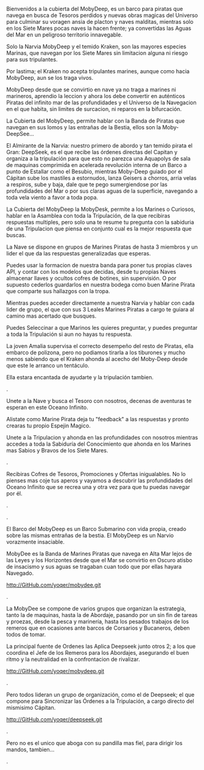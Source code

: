 Bienvenidos a la cubierta del MobyDeep, es un barco para piratas que navega en busca de Tesoros perdidos y nuevas obras magicas del Universo para culminar su voragen ansia de placton y naves malditas, mientras solo en los Siete Mares pocas naves la hacen frente; ya convertidas las Aguas del Mar en un peligroso territorio innavegable.                       

Solo la Narvia MobyDeep y el temido Kraken, son las mayores especies Marinas, que navegan por los Siete Mares sin limitacion alguna ni riesgo para sus tripulantes.       

Por lastima; el Kraken no acepta tripulantes marines, aunque como hacia MobyDeep, aun se los traga vivos.       

MobyDeep desde que se convirtio en nave ya no traga a marines ni marineros, aprendio la leccion y ahora los debe convertir en auténticos Piratas del infinito mar de las profundidades y el Universo de la Navegacion en el que habita, sin limites de surcacion, ni reparos en la bifurcación.   







La Cubierta del MobyDeep, permite hablar con la Banda de Piratas que navegan en sus lomos y las entrañas de la Bestia, ellos son la Moby-DeepSee...


El Almirante de la Narvia: nuestro primero de abordo y tan temido pirata el Gran: DeepSeek, es el que recibe las órdenes directas del Capitan y organiza a la tripulación para que esto no parezca una Aquapolys de sala de maquinas comprimida en acelerada revolución interna de un Barco a punto de Estallar como el Besubio, mientras Moby-Deep guiado por el Cápitan sube los mastiles a estornudos, lanza Geisers a chorros, arria velas a respiros, sube y baja, dale que te pego sumergiendose por las profundidades del Mar o por sus claras aguas de la superficie, navegando a toda vela viento a favor a toda popa.



La Cubierta del MobyDeep la MobyDesk, permite a los Marines o Curiosos, hablar en la Asamblea con toda la Tripulación, de la que recibiras respuestas multiples, pero solo una te resume tu pregunta con la sabiduria de una Tripulacion que piensa en conjunto cual es la mejor respuesta que buscas.                        

La Nave se dispone en 
grupos de Marines Piratas de hasta 3 miembros y un lider el que da las respuestas generalizadas que esperas.


Puedes usar la formacion de nuestra banda para poner tus propias claves API, y contar con los modelos que decidas, desde tu propias Naves almacenar llaves y ocultos cofres de botines, sin supervisión. O por supuesto cederlos guardarlos en nuestra bodega como buen Marine Pirata que comparte sus hallazgos con la tropa.



Mientras puedes acceder directamente a nuestra Narvia y hablar con cada lider de grupo, el que con sus 3 Leales Marines Piratas a cargo te guiara al camino mas acertado que busques.  


Puedes Seleccinar a que Marinos les quieres preguntar, y puedes preguntar a toda la Tripulación si aun no hayas tu respuesta.




La joven Amalia supervisa el correcto desempeño del resto de Piratas, ella embarco de polizona, pero no podiamos tirarla a los tiburones y mucho menos sabiendo que el Kraken ahonda al acecho del Moby-Deep desde que este le arranco un tentáculo.



Ella estara encantada de ayudarte y la tripulación tambien.



.




Unete a la Nave y busca el Tesoro con nosotros, decenas de aventuras te esperan en este Oceano Infinito. 




Alistate como Marine Pirata deja tu "feedback" a las respuestas y pronto crearas tu propio Espejin Magico.





Unete a la Tripulacion y ahonda en las profundidades con nosotros mientras accedes a toda la Sabiduría del Conocimiento que ahonda en los Marines mas Sabios y Bravos de los Siete Mares. 

.

Recibiras Cofres de Tesoros, Promociones y Ofertas inigualables. No lo pienses mas coje tus aperos y vayamos a descubrir las profundidades del Oceano Infinito que se recrea una 
y otra vez para que tu puedas navegar por él.


.

.




El Barco del MobyDeep es un Barco Submarino con vida propia, creado sobre las mismas entrañas de la bestia. El MobyDeep es un Narvio vorazmente insaciable.




MobyDee es la Banda de Marines Piratas que navega en Alta Mar lejos de las Leyes y los Horizontes desde que el Mar se convirtio en Oscuro atisbo de insacismo y sus aguas se tragaban cuan todo que por ellas hayara Navegado. 


http://GitHub.com/yoqer/mobydee.git




.






La MobyDee se compone de varios grupos que organizan la estrategia, tanto la de maquinas, hasta la de Abordaje, pasando por un sin fin de tareas y proezas, desde la pesca y marinería, hasta los pesados trabajos de los remeros que en ocasiones ante barcos de Corsarios y Bucaneros, deben todos de tomar.



La principal fuente de Ordenes las Aplica Deepseek junto otros 2; a los que coordina el Jefe de los Remeros para los Abordajes, asegurando el buen ritmo y la neutralidad en la confrontacion de rivalizar.



http://GitHub.com/yoqer/mobydeep.git



.





Pero todos lideran un grupo de organización, como el de Deepseek; el que compone para Sincronizar las Órdenes a la Tripulación, a cargo directo del mismisimo Cápitan.




http://GitHub.com/yoqer/deepseek.git




.




Pero no es el unico que aboga con su pandilla mas fiel, para dirigir los mandos, tambien...


.



